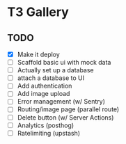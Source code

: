 # T3 Gallery

## TODO

- [x] Make it deploy
- [ ] Scaffold basic ui with mock data
- [ ] Actually set up a database
- [ ] attach a database to UI
- [ ] Add authentication
- [ ] Add image upload
- [ ] Error management (w/ Sentry)
- [ ] Routing/image page (parallel route)
- [ ] Delete button (w/ Server Actions)
- [ ] Analytics (posthog)
- [ ] Ratelimiting (upstash)
